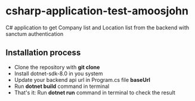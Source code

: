 # csharp-application-test-amoosjohn
C# application to get Company list and Location list from the backend with sanctum authentication

## Installation process

- Clone the repository with __git clone__
- Install dotnet-sdk-8.0 in you system
- Update your backend api url in Program.cs file __baseUrl__
- Run __dotnet build__ command in terminal
- That's it: Run __dotnet run__ command in terminal to check the result